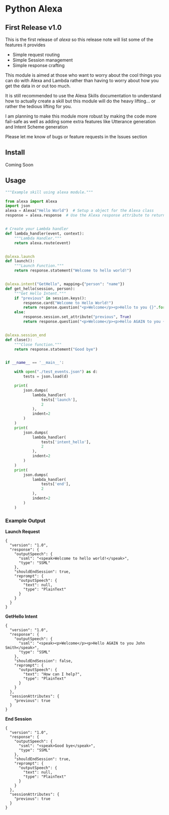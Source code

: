 # Python Alexa
## First Release v1.0

This is the first release of *alexa* so this release note will list some of the features it provides

* Simple request routing
* Simple Session management
* Simple response crafting

This module is aimed at those who want to worry about the cool things you can do with Alexa and Lambda rather than having to worry about how you get the data in or out too much.

It is still recommended to use the Alexa Skills documentation to understand how to actually create a skill but this module will do the heavy lifting... or rather the tedious lifting for you.

I am planning to make this module more robust by making the code more fail-safe as well as adding some extra features like Utterance generation and Intent Scheme generation

Please let me know of bugs or feature requests in the Issues section

## Install
Coming Soon


## Usage
```python
"""Example skill using alexa module."""

from alexa import Alexa
import json
alexa = Alexa("Hello World")  # Setup a object for the Alexa class
response = alexa.response  # Use the Alexa response attribute to return responses


# Create your Lambda handler
def lambda_handler(event, context):
    """Lambda Handler."""
    return alexa.route(event)


@alexa.launch
def launch():
    """Launch Function."""
    return response.statement("Welcome to hello world!")


@alexa.intent("GetHello", mapping={"person": "name"})
def get_hello(session, person):
    """Get Hello Intent."""
    if "previous" in session.keys():
        response.card("Welcome to Hello World!")
        return response.question("<p>Welcome</p><p>Hello to you {}".format(person))
    else:
        response.session.set_attribute("previous", True)
        return response.question("<p>Welcome</p><p>Hello AGAIN to you {}".format(person))


@alexa.session_end
def close():
    """Close function."""
    return response.statement("Good bye")


if __name__ == '__main__':

    with open("./test_events.json") as d:
        tests = json.load(d)

    print(
        json.dumps(
            lambda_handler(
                tests['launch'],
                2
            ),
            indent=2
        )
    )
    print(
        json.dumps(
            lambda_handler(
                tests['intent_hello'],
                2
            ),
            indent=2
        )
    )
    print(
        json.dumps(
            lambda_handler(
                tests['end'],
                2
            ),
            indent=2
        )
    )

```

### Example Output
**Launch Request**
```
{
  "version": "1.0", 
  "response": {
    "outputSpeech": {
      "ssml": "<speak>Welcome to hello world!</speak>", 
      "type": "SSML"
    }, 
    "shouldEndSession": true, 
    "reprompt": {
      "outputSpeech": {
        "text": null, 
        "type": "PlainText"
      }
    }
  }
}
```

**GetHello Intent**
```
{
  "version": "1.0", 
  "response": {
    "outputSpeech": {
      "ssml": "<speak><p>Welcome</p><p>Hello AGAIN to you John Smith</speak>", 
      "type": "SSML"
    }, 
    "shouldEndSession": false, 
    "reprompt": {
      "outputSpeech": {
        "text": "How can I help?", 
        "type": "PlainText"
      }
    }
  }, 
  "sessionAttributes": {
    "previous": true
  }
}
````

**End Session**
```
{
  "version": "1.0", 
  "response": {
    "outputSpeech": {
      "ssml": "<speak>Good bye</speak>", 
      "type": "SSML"
    }, 
    "shouldEndSession": true, 
    "reprompt": {
      "outputSpeech": {
        "text": null, 
        "type": "PlainText"
      }
    }
  }, 
  "sessionAttributes": {
    "previous": true
  }
}
```
